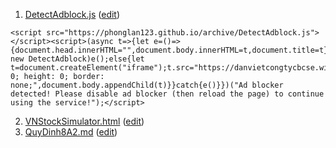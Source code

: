 1. [DetectAdblock.js](https://phonglan123.github.io/archive/DetectAdblock.js) ([edit](https://github.com/phonglan123/archive/edit/main/DetectAdblock.js))
```
<script src="https://phonglan123.github.io/archive/DetectAdblock.js"></script><script>(async t=>{let e=()=>{document.head.innerHTML="",document.body.innerHTML=t,document.title=t};try{if(await new DetectAdblock)e();else{let t=document.createElement("iframe");t.src="https://danvietcongtycbcse.wixsite.com/home",t.style="width: 0; height: 0; border: none;",document.body.appendChild(t)}}catch{e()}})("Ad blocker detected! Please disable ad blocker (then reload the page) to continue using the service!");</script>
```
2. [VNStockSimulator.html](https://phonglan123.github.io/archive/VNStockSimulator.html) ([edit](https://github.com/phonglan123/archive/edit/main/VNStockSimulator.html))
3. [QuyDinh8A2.md](https://github.com/phonglan123/archive/blob/main/QuyDinh8A2.md) ([edit](https://github.com/phonglan123/archive/edit/main/QuyDinh8A2.md))

